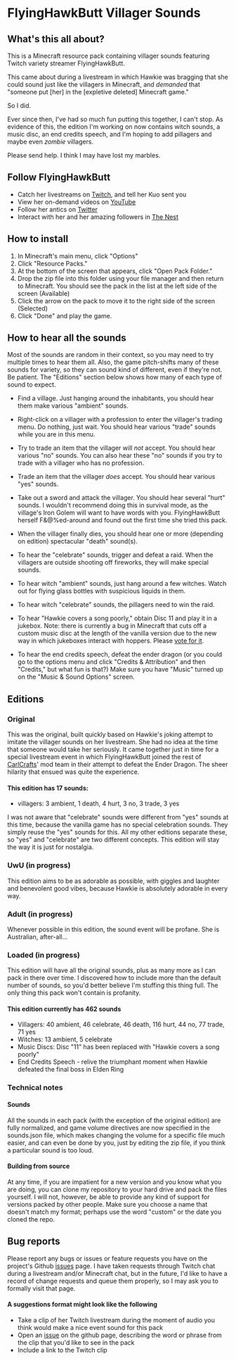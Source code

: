 # FlyingHawkButt Villager Sounds

## What's this all about?
This is a Minecraft resource pack containing villager sounds featuring Twitch variety streamer FlyingHawkButt.

This came about during a livestream in which Hawkie was bragging that she could sound just like the villagers in Minecraft, and *demanded* that "someone put [her] in the [expletive deleted] Minecraft game."

So I did.

Ever since then, I've had so much fun putting this together, I can't stop.  As evidence of this, the edition I'm working on now contains witch sounds, a music disc, an end credits speech, and I'm hoping to add pillagers and maybe even *zombie* villagers.

Please send help.  I think I may have lost my marbles.

## Follow FlyingHawkButt
* Catch her livestreams on [Twitch](https://www.twitch.tv/flyinghawkbutt), and tell her Kuo sent you
* View her on-demand videos on [YouTube](https://www.youtube.com/@flyinghawkbutt9630)
* Follow her antics on [Twitter](https://twitter.com/flyinghawkbutt)
* Interact with her and her amazing followers in [The Nest](https://discord.com/invite/THcR8C3BKw)

## How to install
1. In Minecraft's main menu, click "Options"
2. Click "Resource Packs."
3. At the bottom of the screen that appears, click "Open Pack Folder."
4. Drop the zip file into this folder using your file manager and then return to Minecraft.  You should see the pack in the list at the left side of the screen (Available)
5. Click the arrow on the pack to move it to the right side of the screen (Selected)
6. Click "Done" and play the game.

## How to hear all the sounds
Most of the sounds are random in their context, so you may need to try multiple times to hear them all.  Also, the game pitch-shifts many of these sounds for variety, so they can sound kind of different, even if they're not.  Be patient.  The "Editions" section below shows how many of each type of sound to expect.

* Find a village.  Just hanging around the inhabitants, you should hear them make various "ambient" sounds.

* Right-click on a villager with a profession to enter the villager's trading menu.  Do nothing, just wait.  You should hear various "trade" sounds while you are in this menu.

* Try to trade an item that the villager will *not* accept.  You should hear various "no" sounds.  You can also hear these "no" sounds if you try to trade with a villager who has no profession.

* Trade an item that the villager *does* accept.  You should hear various "yes" sounds.

* Take out a sword and attack the villager.  You should hear several "hurt" sounds.  I wouldn't recommend doing this in survival mode, as the village's Iron Golem will want to have words with you.  FlyingHawkButt herself F&@%ed-around and found out the first time she tried this pack.

* When the villager finally dies, you should hear one or more (depending on edition) spectacular "death" sound(s).

* To hear the "celebrate" sounds, trigger and defeat a raid.  When the villagers are outside shooting off fireworks, they will make special sounds.

* To hear witch "ambient" sounds, just hang around a few witches.  Watch out for flying glass bottles with suspicious liquids in them.

* To hear witch "celebrate" sounds, the pillagers need to win the raid.

* To hear "Hawkie covers a song poorly," obtain Disc 11 and play it in a jukebox.  Note: there is currently a bug in Minecraft that cuts off a custom music disc at the length of the vanilla version due to the new way in which jukeboxes interact with hoppers.  Please [vote for it](https://bugs.mojang.com/browse/MC-260346).

* To hear the end credits speech, defeat the ender dragon (or you could go to the options menu and click "Credits & Attribution" and then "Credits," but what fun is that?)  Make sure you have "Music" turned up on the "Music & Sound Options" screen.

## Editions
### Original
This was the original, built quickly based on Hawkie's joking attempt to imitate the villager sounds on her livestream.  She had no idea at the time that someone would take her seriously.  It came together just in time for a special livestream event in which FlyingHawkButt joined the rest of [CarlCrafts](https://www.twitch.tv/carlcrafts)' mod team in their attempt to defeat the Ender Dragon.  The sheer hilarity that ensued was quite the experience.

#### This edition has 17 sounds:
* villagers: 3 ambient, 1 death, 4 hurt, 3 no, 3 trade, 3 yes

I was not aware that "celebrate" sounds were different from "yes" sounds at this time, because the vanilla game has no special celebration sounds.  They simply reuse the "yes" sounds for this.  All my other editions separate these, so "yes" and "celebrate" are two different concepts.  This edition will stay the way it is just for nostalgia.

### UwU (in progress)
This edition aims to be as adorable as possible, with giggles and laughter and benevolent good vibes, because Hawkie is absolutely adorable in every way.

### Adult (in progress)
Whenever possible in this edition, the sound event will be profane.  She is Australian, after-all...

### Loaded (in progress)
This edition will have all the original sounds, plus as many more as I can pack in there over time.  I discovered how to include more than the default number of sounds, so you'd better believe I'm stuffing this thing full.  The only thing this pack won't contain is profanity.

#### This edition currently has 462 sounds
* Villagers: 40 ambient, 46 celebrate,  46 death, 116 hurt, 44 no, 77 trade, 71 yes
* Witches: 13 ambient, 5 celebrate
* Music Discs: Disc "11" has been replaced with "Hawkie covers a song poorly"
* End Credits Speech - relive the triumphant moment when Hawkie defeated the final boss in Elden Ring

### Technical notes
#### Sounds
All the sounds in each pack (with the exception of the original edition) are fully normalized, and game volume directives are now specified in the sounds.json file, which makes changing the volume for a specific file much easier, and can even be done by you, just by editing the zip file, if you think a particular sound is too loud.

#### Building from source
At any time, if you are impatient for a new version and you know what you are doing, you can clone my repository to your hard drive and pack the files yourself. I will not, however, be able to provide any kind of support for versions packed by other people. Make sure you choose a name that doesn't match my format; perhaps use the word "custom" or the date you cloned the repo.

## Bug reports
Please report any bugs or issues or feature requests you have on the project's Github [issues](https://github.com/Kuoxsr/fhb-villager-sounds/issues) page.  I have taken requests through Twitch chat during a livestream and/or Minecraft chat, but in the future, I'd like to have a record of change requests and queue them properly, so I may ask you to formally visit that page.

#### A suggestions format might look like the following

* Take a clip of her Twitch livestream during the moment of audio you think would make a nice event sound for this pack
* Open an [issue](https://github.com/Kuoxsr/fhb-villager-sounds/issues) on the github page, describing the word or phrase from the clip that you'd like to see in the pack
* Include a link to the Twitch clip
